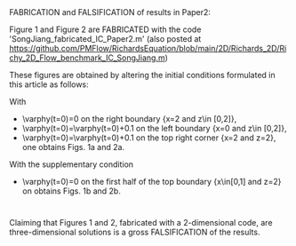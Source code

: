 ##
FABRICATION and FALSIFICATION of results in Paper2:

Figure 1 and Figure 2 are FABRICATED with the  code 'SongJiang_fabricated_IC_Paper2.m'
(also posted at
https://github.com/PMFlow/RichardsEquation/blob/main/2D/Richards_2D/Richy_2D_Flow_benchmark_IC_SongJiang.m)

These figures are obtained by altering the initial conditions formulated in this article as follows:

With
- \varphy(t=0)=0 on the right boundary {x=2 and z\in [0,2]},
- \varphy(t=0)=\varphy(t=0)+0.1 on the left boundary  {x=0 and z\in [0,2]},
- \varphy(t=0)=\varphy(t=0)+0.1 on the top right corner {x=2 and z=2},
one obtains Figs. 1a and 2a.

With the supplementary condition
- \varphy(t=0)=0 on the first half of the top boundary {x\in[0,1] and z=2} on obtains Figs. 1b and 2b.
#
 Claiming that Figures 1 and 2, fabricated with a 2-dimensional code, are three-dimensional solutions is a gross FALSIFICATION of the results.
